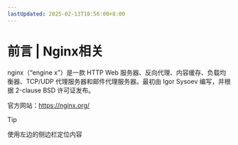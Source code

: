 ```yaml
---
lastUpdated: 2025-02-13T10:56:00+8:00
---
```


# 前言 | Nginx相关

nginx（“engine x”）是一款 HTTP Web 服务器、反向代理、内容缓存、负载均衡器、TCP/UDP 代理服务器和邮件代理服务器。最初由 Igor Sysoev 编写，并根据 2-clause BSD 许可证发布。

官方网站：<https://nginx.org/>

> [!TIP]
> 使用左边的侧边栏定位内容
